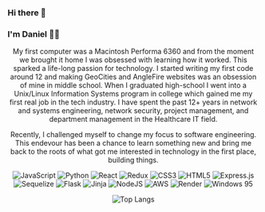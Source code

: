 ### Hi there 👋
### I'm Daniel 👨‍💻
<!--
**akatheduelist/akatheduelist** is a ✨ _special_ ✨ repository because its `README.md` (this file) appears on your GitHub profile.

Here are some ideas to get you started:

- 🔭 I’m currently working on ...
- 🌱 I’m currently learning ...
- 👯 I’m looking to collaborate on ...
- 🤔 I’m looking for help with ...
- 💬 Ask me about ...
- 📫 How to reach me: ...
- 😄 Pronouns: ...
- ⚡ Fun fact: ...
-->

<div style="text-align: center">

<p>My first computer was a Macintosh Performa 6360 and from the moment we brought it home I was obsessed with learning how it worked. This sparked a life-long passion for technology. I started writing my first code around 12 and making GeoCities and AngleFire websites was an obsession of mine in middle school. When I graduated high-school I went into a Unix/Linux Information Systems program in college which gained me my first real job in the tech industry. I have spent the past 12+ years in network and systems engineering, network security, project management, and department management in the Healthcare IT field.

Recently, I challenged myself to change my focus to software engineering. This endevour has been a chance to learn something new and bring me back to the roots of what got me interested in technology in the first place, building things.</p>

![JavaScript](https://img.shields.io/badge/javascript-%23323330.svg?style=for-the-badge&logo=javascript&logoColor=%23F7DF1E)
![Python](https://img.shields.io/badge/python-3670A0?style=for-the-badge&logo=python&logoColor=ffdd54)
![React](https://img.shields.io/badge/react-%2320232a.svg?style=for-the-badge&logo=react&logoColor=%2361DAFB)
![Redux](https://img.shields.io/badge/redux-%23593d88.svg?style=for-the-badge&logo=redux&logoColor=white)
![CSS3](https://img.shields.io/badge/css3-%231572B6.svg?style=for-the-badge&logo=css3&logoColor=white)
![HTML5](https://img.shields.io/badge/html5-%23E34F26.svg?style=for-the-badge&logo=html5&logoColor=white)
![Express.js](https://img.shields.io/badge/express.js-%23404d59.svg?style=for-the-badge&logo=express&logoColor=%2361DAFB)
![Sequelize](https://img.shields.io/badge/Sequelize-52B0E7?style=for-the-badge&logo=Sequelize&logoColor=white)
![Flask](https://img.shields.io/badge/flask-%23000.svg?style=for-the-badge&logo=flask&logoColor=white)
![Jinja](https://img.shields.io/badge/jinja-white.svg?style=for-the-badge&logo=jinja&logoColor=black)
![NodeJS](https://img.shields.io/badge/node.js-6DA55F?style=for-the-badge&logo=node.js&logoColor=white)
![AWS](https://img.shields.io/badge/AWS-%23FF9900.svg?style=for-the-badge&logo=amazon-aws&logoColor=white)
![Render](https://img.shields.io/badge/Render-%46E3B7.svg?style=for-the-badge&logo=render&logoColor=white)
![Windows 95](https://img.shields.io/badge/Windows%2095-008484?style=for-the-badge&logo=windows95&logoColor=white)

</div>

<div style="text-align: center">

![Top Langs](https://github-readme-stats.vercel.app/api/top-langs/?username=akatheduelist&layout=compact)

</div>